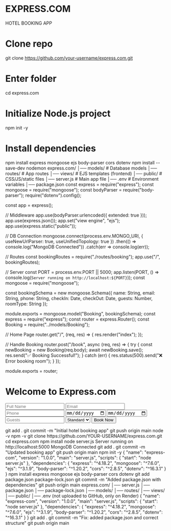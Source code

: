 # EXPRESS.COM
HOTEL BOOKING APP
# Clone repo
git clone https://github.com/your-username/express.com.git

# Enter folder
cd express.com

# Initialize Node.js project
npm init -y

# Install dependencies
npm install express mongoose ejs body-parser cors dotenv
npm install --save-dev nodemon
express.com/
│── models/          # Database models
│── routes/          # App routes
│── views/           # EJS templates (frontend)
│── public/          # CSS/JS/static files
│── server.js        # Main app file
│── .env             # Environment variables
│── package.json
const express = require("express");
const mongoose = require("mongoose");
const bodyParser = require("body-parser");
require("dotenv").config();

const app = express();

// Middleware
app.use(bodyParser.urlencoded({ extended: true }));
app.use(express.json());
app.set("view engine", "ejs");
app.use(express.static("public"));

// DB Connection
mongoose.connect(process.env.MONGO_URI, { useNewUrlParser: true, useUnifiedTopology: true })
.then(() => console.log("MongoDB Connected"))
.catch(err => console.log(err));

// Routes
const bookingRoutes = require("./routes/booking");
app.use("/", bookingRoutes);

// Server
const PORT = process.env.PORT || 5000;
app.listen(PORT, () => console.log(`Server running on http://localhost:${PORT}`));
const mongoose = require("mongoose");

const bookingSchema = new mongoose.Schema({
    name: String,
    email: String,
    phone: String,
    checkIn: Date,
    checkOut: Date,
    guests: Number,
    roomType: String
});

module.exports = mongoose.model("Booking", bookingSchema);
const express = require("express");
const router = express.Router();
const Booking = require("../models/Booking");

// Home Page
router.get("/", (req, res) => {
    res.render("index");
});

// Handle Booking
router.post("/book", async (req, res) => {
    try {
        const newBooking = new Booking(req.body);
        await newBooking.save();
        res.send("✅ Booking Successful!");
    } catch (err) {
        res.status(500).send("❌ Error booking room");
    }
});

module.exports = router;
<!DOCTYPE html>
<html>
<head>
    <title>Express.com - Hotel Booking</title>
    <link rel="stylesheet" href="/style.css">
</head>
<body>
    <h1>Welcome to Express.com</h1>
    <form action="/book" method="POST">
        <input type="text" name="name" placeholder="Full Name" required>
        <input type="email" name="email" placeholder="Email" required>
        <input type="text" name="phone" placeholder="Phone" required>
        <input type="date" name="checkIn" required>
        <input type="date" name="checkOut" required>
        <input type="number" name="guests" placeholder="Guests" required>
        <select name="roomType">
            <option>Standard</option>
            <option>Deluxe</option>
            <option>Suite</option>
        </select>
        <button type="submit">Book Now</button>
    </form>
</body>
</html>
git add .
git commit -m "Initial hotel booking app"
git push origin main
node -v
npm -v
git clone https://github.com/YOUR-USERNAME/express.com.git
cd express.com
npm install
node server.js
Server running on http://localhost:5000
MongoDB Connected
git add .
git commit -m "Updated booking app"
git push origin main
npm init -y
{
  "name": "express-com",
  "version": "1.0.0",
  "main": "server.js",
  "scripts": {
    "start": "node server.js"
  },
  "dependencies": {
    "express": "^4.18.2",
    "mongoose": "^7.6.0",
    "ejs": "^3.1.9",
    "body-parser": "^1.20.2",
    "cors": "^2.8.5",
    "dotenv": "^16.3.1"
  }
}
npm install express mongoose ejs body-parser cors dotenv
git add package.json package-lock.json
git commit -m "Added package.json with dependencies"
git push origin main
express.com/
│── server.js
│── package.json
│── package-lock.json
│── models/
│── routes/
│── views/
│── public/
│── .env   (not uploaded to GitHub, only on Render)
{
  "name": "express-com",
  "version": "1.0.0",
  "main": "server.js",
  "scripts": {
    "start": "node server.js"
  },
  "dependencies": {
    "express": "^4.18.2",
    "mongoose": "^7.6.0",
    "ejs": "^3.1.9",
    "body-parser": "^1.20.2",
    "cors": "^2.8.5",
    "dotenv": "^16.3.1"
  }
}
git add .
git commit -m "Fix: added package.json and correct structure"
git push origin main

